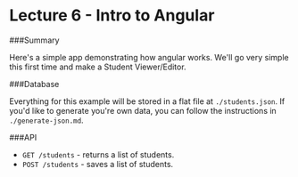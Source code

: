 Lecture 6 - Intro to Angular
=======

###Summary

Here's a simple app demonstrating how angular works. We'll go very simple this first time and make a Student Viewer/Editor.

###Database

Everything for this example will be stored in a flat file at `./students.json`. If you'd like to generate you're own data, you can follow the instructions in `./generate-json.md`.

###API

 - `GET /students` - returns a list of students.
 - `POST /students` - saves a list of students.
